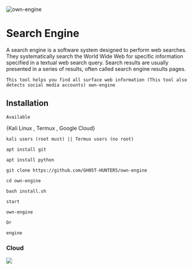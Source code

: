 <img src="https://h.top4top.io/p_2609lp7qv0.jpeg" title="own-engine" alt="own-engine">

# Search Engine

<p>A search engine is a software system designed to perform web searches. They systematically search the World Wide Web for specific information specified in a textual web search query. Search results are usually presented in a series of results, often called search engine results pages.</p>

`This tool helps you find all surface web information (This tool also detects social media accounts) own-engine`

## Installation

`Available`

{Kali Linux , Termux , Google Cloud}

`kali users (root must) || Termux users (no root)`

```
apt install git
```

```
apt install python
```

```
git clone https://github.com/GH05T-HUNTER5/own-engine
```

```
cd own-engine
```

```
bash install.sh
```

`start`

```
own-engine
```

`Or`

```
engine
```


### Cloud

<a href="https://shell.cloud.google.com/cloudshell/open?cloudshell_git_repo=https://github.com/GH05T-HUNTER5/own-engine.git&tutorial=README.md"><img src="https://c.top4top.io/p_2611zeuxn0.jpg"></a>
